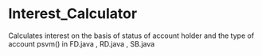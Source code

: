 # Interest_Calculator
Calculates interest on the basis of status of account holder and the type of account
psvm() in FD.java , RD.java , SB.java
